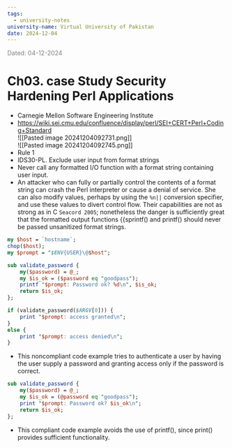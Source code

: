 ```yaml
---
tags:
  - university-notes
university-name: Virtual University of Pakistan
date: 2024-12-04
---
```


<span style="color: gray;">Dated: 04-12-2024</span>

# Ch03. case Study Security Hardening Perl Applications

- Carnegie Mellon Software Engineering Institute
- https://wiki.sei.cmu.edu/confluence/display/perl/SEI+CERT+Perl+Coding+Standard  
![[Pasted image 20241204092731.png]]  
![[Pasted image 20241204092745.png]]
- Rule 1
- IDS30-PL. Exclude user input from format strings
- Never call any formatted I/O function with a format string containing user input.
- An attacker who can fully or partially control the contents of a format string can crash the Perl interpreter or cause a denial of service. She can also modify values, perhaps by using the `%n||` conversion specifier, and use these values to divert control flow. Their capabilities are not as strong as in C `Seacord 2005`; nonetheless the danger is sufficiently great that the formatted output functions {{sprintf() and printf() should never be passed unsanitized format strings.

```perl
my $host = `hostname`;
chop($host);
my $prompt = "$ENV{USER}\@$host";

sub validate_password {
	my($password) = @_;
	my $is_ok = ($password eq "goodpass");
	printf "$prompt: Password ok? %d\n", $is_ok;
	return $is_ok;
};

if (validate_password($ARGV[0])) {
	print "$prompt: access granted\n";
}
else {
	print "$prompt: access denied\n";
}
```

- This noncompliant code example tries to authenticate a user by having the user supply a password and granting access only if the password is correct.

```perl
sub validate_password {
	my($password) = @_;
	my $is_ok = (@password eq "goodpass");
	print "$prompt: Password ok? $is_ok\n";
	return $is_ok;
};
```

- This compliant code example avoids the use of printf(), since print() provides sufficient functionality.
